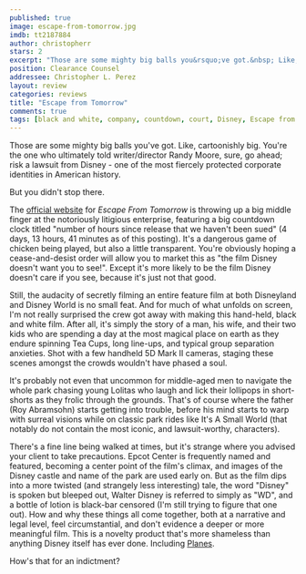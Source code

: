 ```yaml
---
published: true
image: escape-from-tomorrow.jpg
imdb: tt2187884
author: christopherr 
stars: 2
excerpt: "Those are some mighty big balls you&rsquo;ve got.&nbsp; Like, cartoonishly big."
position: Clearance Counsel
addressee: Christopher L. Perez
layout: review
categories: reviews
title: "Escape from Tomorrow"
comments: true
tags: [black and white, company, countdown, court, Disney, Escape from Tomorrow, independent, lawsuit, Letters, movie, sue, sued, Walter Disney]
---
```

Those are some mighty big balls you've got.  Like, cartoonishly big. You're the one who ultimately told writer/director Randy Moore, sure, go ahead; risk a lawsuit from Disney - one of the most fiercely protected corporate identities in American history. 

But you didn't stop there.

The [official website][1] for _Escape From Tomorrow_ is throwing up a big middle finger at the notoriously litigious enterprise, featuring a big countdown clock titled "number of hours since release that we haven't been sued" (4 days, 13 hours, 41 minutes as of this posting). It's a dangerous game of chicken being played, but also a little transparent. You're obviously hoping a cease-and-desist order will allow you to market this as "the film Disney doesn't want you to see!". Except it's more likely to be the film Disney doesn't care if you see, because it's just not that good.

   [1]: http://escapefromtomorrow.com/

Still, the audacity of secretly filming an entire feature film at both Disneyland and Disney World is no small feat. And for much of what unfolds on screen, I'm not really surprised the crew got away with making this hand-held, black and white film. After all, it's simply the story of a man, his wife, and their two kids who are spending a day at the most magical place on earth as they endure spinning Tea Cups, long line-ups, and typical group separation anxieties. Shot with a few handheld 5D Mark II cameras, staging these scenes amongst the crowds wouldn't have phased a soul.

It's probably not even that uncommon for middle-aged men to navigate the whole park chasing young Lolitas who laugh and lick their lollipops in short-shorts as they frolic through the grounds. That's of course where the father (Roy Abramsohn) starts getting into trouble, before his mind starts to warp with surreal visions while on classic park rides like It's A Small World (that notably do not contain the most iconic, and lawsuit-worthy, characters).

There's a fine line being walked at times, but it's strange where you advised your client to take precautions. Epcot Center is frequently named and featured, becoming a center point of the film's climax, and images of the Disney castle and name of the park are used early on. But as the film dips into a more twisted (and strangely less interesting) tale, the word "Disney" is spoken but bleeped out, Walter Disney is referred to simply as "WD", and a bottle of lotion is black-bar censored (I'm still trying to figure that one out).  How and why these things all come together, both at a narrative and legal level, feel circumstantial, and don't evidence a deeper or more meaningful film. This is a novelty product that's more shameless than anything Disney itself has ever done. Including [Planes][2].

   [2]: /content/2013/8/14/planes.html

How's that for an indictment?